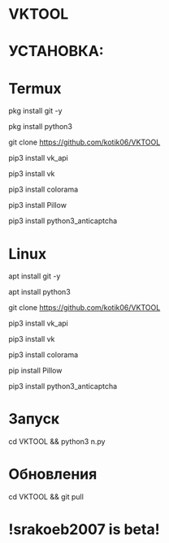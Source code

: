 # VKTOOL

# УСТАНОВКА:

  # Termux
  
  pkg install git -y
  
  pkg install python3 
  
  git clone https://github.com/kotik06/VKTOOL
  
  pip3 install vk_api
  
  pip3 install vk
  
  pip3 install colorama
  
  pip3 install Pillow

  pip3 install python3_anticaptcha


  # Linux
  
  apt install git -y
  
  apt install python3 
  
  git clone https://github.com/kotik06/VKTOOL
  
  pip3 install vk_api
  
  pip3 install vk
  
  pip3 install colorama

  pip install Pillow

  pip3 install python3_anticaptcha

# Запуск

cd VKTOOL && python3 n.py

# Обновления
 cd VKTOOL && git pull 

# !srakoeb2007 is beta! 
